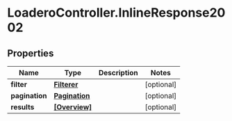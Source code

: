 # LoaderoController.InlineResponse2002

## Properties
Name | Type | Description | Notes
------------ | ------------- | ------------- | -------------
**filter** | [**Filterer**](Filterer.md) |  | [optional] 
**pagination** | [**Pagination**](Pagination.md) |  | [optional] 
**results** | [**[Overview]**](Overview.md) |  | [optional] 
